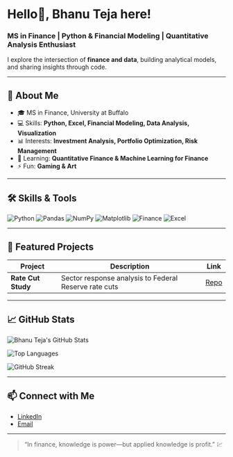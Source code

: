 # Hello👋, Bhanu Teja here!

### MS in Finance | Python & Financial Modeling | Quantitative Analysis Enthusiast

I explore the intersection of **finance and data**, building analytical models, and sharing insights through code.  

---

## 🚀 About Me
- 🎓 MS in Finance, University at Buffalo  
- 💻 Skills: **Python, Excel, Financial Modeling, Data Analysis, Visualization**  
- 📊 Interests: **Investment Analysis, Portfolio Optimization, Risk Management**  
- 🌱 Learning: **Quantitative Finance & Machine Learning for Finance**  
- ⚡ Fun: **Gaming & Art**  

---

## 🛠 Skills & Tools
![Python](https://img.shields.io/badge/Python-3776AB?style=for-the-badge&logo=python&logoColor=white)
![Pandas](https://img.shields.io/badge/Pandas-150458?style=for-the-badge&logo=pandas&logoColor=white)
![NumPy](https://img.shields.io/badge/NumPy-013243?style=for-the-badge&logo=numpy&logoColor=white)
![Matplotlib](https://img.shields.io/badge/Matplotlib-EE0000?style=for-the-badge&logo=matplotlib&logoColor=white)
![Finance](https://img.shields.io/badge/Finance-2bbc8a?style=for-the-badge)
![Excel](https://img.shields.io/badge/Excel-217346?style=for-the-badge&logo=microsoft-excel&logoColor=white)

---

## 📂 Featured Projects
| Project | Description | Link |
|---------|-------------|------|
| **Rate Cut Study** | Sector response analysis to Federal Reserve rate cuts | [Repo](https://github.com/Bhanu-Teja-Dunna/Fedrate_cut_analysis) |

---

## 📈 GitHub Stats

![Bhanu Teja's GitHub Stats](https://github-readme-stats.vercel.app/api?username=Bhanu-Teja-Dunna&show_icons=true&count_private=true&theme=radical)  

![Top Languages](https://github-readme-stats.vercel.app/api/top-langs/?username=Bhanu-Teja-Dunna&layout=compact&theme=radical)

![GitHub Streak](https://github-readme-streak-stats.herokuapp.com/?user=Bhanu-Teja-Dunna&theme=radical)

---

## 📫 Connect with Me
- [LinkedIn](https://www.linkedin.com/in/bhanu-teja-dunna)
- [Email](mailto:dunnabhanutej@gmail.com)

---

> “In finance, knowledge is power—but applied knowledge is profit.” 💹

